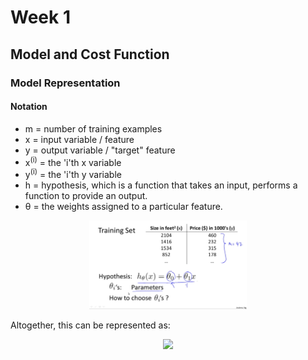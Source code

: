 # Week 1

## Model and Cost Function

### Model Representation

#### Notation

- m = number of training examples
- x = input variable / feature
- y = output variable / "target" feature
- x<sup>(i)</sup> = the 'i'th x variable
- y<sup>(i)</sup> = the 'i'th y variable
- h = hypothesis, which is a function that takes an input, performs a function to provide an output.  
- θ = the weights assigned to a particular feature.

<p align = "center">
<img src=Images\main-qimg-0bd1416131e52f1db748017041b5f799.png width=50%>
</p>

Altogether, this can be represented as:

<p align = "center">
<img src=C:\Users\alistairw\Documents\Coding\Stanford_Machine_Learning\Images\H6qTdZmYEeaagxL7xdFKxA_2f0f671110e8f7446bb2b5b2f75a8874_Screenshot-2016-10-23-20.14.58.png width=50%>
</p>
